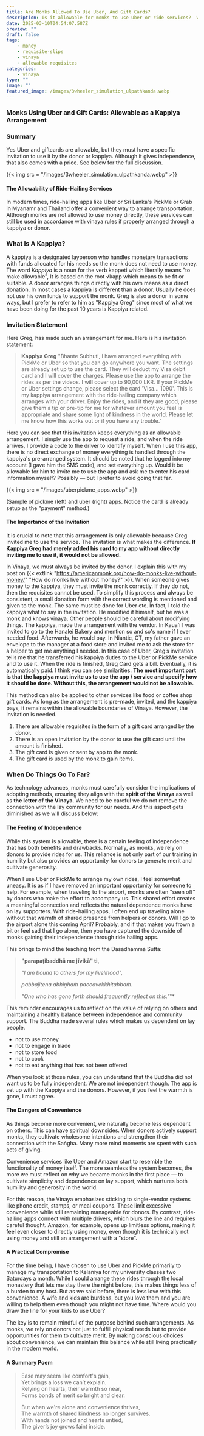 ```yaml
---
title: Are Monks Allowed To Use Uber, And Gift Cards?
description: Is it allowable for monks to use Uber or ride services?  We discuss below
date: 2025-03-10T04:54:07.587Z
preview: ""
draft: false
tags:
    - money
    - requisite-slips
    - vinaya
    - allowable requisites
categories:
    - vinaya
type: ""
image: ""
featured_image: /images/3wheeler_simulation_ulpathkanda.webp
---
```


### Monks Using Uber and Gift Cards: Allowable as a Kappiya Arrangement

### Summary
Yes Uber and giftcards are allowable, but they must have a specific invitation to use it by the donor or kappiya.  Although it gives independence, that also comes with a price.  See below for the full discussion.

{{< img src = "/images/3wheeler_simulation_ulpathkanda.webp" >}}

#### The Allowability of Ride-Hailing Services

In modern times, ride-hailing apps like Uber or Sri Lanka's PickMe or Grab in Myanamr and Thailand offer a convenient way to arrange transportation. Although monks are not allowed to use money directly, these services can still be used in accordance with vinaya rules if properly arranged through a kappiya or donor. 

### What Is A Kappiya?

A kappiya is a designated layperson who handles monetary transactions with funds allocated for his needs so the monk does not need to use money.  The word *Kappiya* is a noun for the verb kappeti which literally means "to make allowable", It is based on the root √kapp which means to be fit or suitable.  A donor arranges things directly with his own means as a direct donation.  In most cases a kappiya is different than a donor.  Usually he does not use his own funds to support the monk.  Greg is also a donor in some ways, but I prefer to refer to him as "Kappiya Greg" since most of what we have been doing for the past 10 years is Kappiya related.

### Invitation Statement 
Here Greg, has made such an arrangement for me. Here is his invitation statement:

> **Kappiya Greg**
> "Bhante Subhuti, I have arranged everything with PickMe or Uber so that you can go anywhere you want. The settings are already set up to use the card. They will deduct my Visa debit card and I will cover the charges. Please use the app to arrange the rides as per the videos. I will cover up to 90,000 LKR. If your PickMe or Uber settings change, please select the card 'Visa... 1090'. This is my kappiya arrangement with the ride-hailing company which arranges with your driver. Enjoy the rides, and if they are good, please give them a tip or pre-tip for me for whatever amount you feel is appropriate and share some light of kindness in the world. Please let me know how this works out or if you have any trouble."

Here you can see that this invitation keeps everything as an allowable arrangement. I simply use the app to request a ride, and when the ride arrives, I provide a code to the driver to identify myself.  When I use this app, there is no direct exchange of money everything is handled through the kappiya's pre-arranged system.  It should be noted that he logged into my account (I gave him the SMS code), and set everything up.  Would it be allowable for him to invite me to use the app and ask me to enter his card information myself? Possibly — but I prefer to avoid going that far.

{{< img src = "/images/uberpickme_apps.webp" >}}

(Sample of pickme (left) and uber (right) apps.  Notice the card is already setup as the "payment" method.)


#### The Importance of the Invitation

It is crucial to note that this arrangement is only allowable because Greg invited me to use the service. The invitation is what makes the difference. **If Kappiya Greg had merely added his card to my app without directly inviting me to use it, it would not be allowed.**

In Vinaya, we must always be invited by the donor.  I explain this with my post on {{< extlink "https://americanmonk.org/how-do-monks-live-without-money/" "How do monks live without money?" >}}.  When someone gives money to the kappiya, they must invite the monk correctly.  If they do not, then the requisites cannot be used.  To simplify this process and always be consistent, a small donation form with the correct wording is mentioned and given to the monk. The same must be done for Uber etc.  In fact, I told the kappiya what to say in the invitation.  He modified it himself, but he was a monk and knows vinaya.  Other people should be careful about modifying things.  The kappiya, made the arrangement with the vendor.  In Kaua'i I was invited to go to the Hanalei Bakery and mention so and so's name if I ever needed food.  Afterwards, he would pay.  In Niantic, CT, my father gave an envelope to the manager at a food store and invited me to ask the store for a helper to get me anything I needed.  In this case of Uber, Greg’s invitation tells me that he transferred his kappiya duties to the Uber or PickMe service and to use it.  When the ride is finished, Greg Card gets a bill.  Eventually, it is automatically paid. I think you can see similarities.   **The most important part is that the kappiya must invite us to use the app / service and specify how it should be done. Without this, the arrangement would not be allowable.**



This method can also be applied to other services like food or coffee shop gift cards. As long as the arrangement is pre-made, invited, and the kappiya pays, it remains within the allowable boundaries of Vinaya.  However, the invitation is needed.

1. There are allowable requisites in the form of a gift card arranged by the donor.  
2. There is an open invitation by the donor to use the gift card until the amount is finished. 
3. The gift card is given or sent by app to the monk.  
4. The gift card is used by the monk to gain items.  


### When Do Things Go To Far?

As technology advances, monks must carefully consider the implications of adopting methods, ensuring they align with the **spirit of the Vinaya** as well as **the letter of the Vinaya**.  We need to be careful we do not remove the connection with the lay community for our needs.  And this aspect gets diminished as we will discuss below:

#### The Feeling of Independence

While this system is allowable, there is a certain feeling of independence that has both benefits and drawbacks. Normally, as monks, we rely on donors to provide rides for us. This reliance is not only part of our training in humility but also provides an opportunity for donors to generate merit and cultivate generosity.

When I use Uber or PickMe to arrange my own rides, I feel somewhat uneasy. It is as if I have removed an important opportunity for someone to help. For example, when traveling to the airport, monks are often "seen off" by donors who make the effort to accompany us. This shared effort creates a meaningful connection and reflects the natural dependence monks have on lay supporters. With ride-hailing apps, I often end up traveling alone without that warmth of shared presence from helpers or donors.  Will I go to the airport alone this coming April?  Probably, and if that makes you frown a bit or feel sad that I go alone, then you have captured the downside of monks gaining their independence through ride hailing apps.

This brings to mind the teaching from the Dasadhamma Sutta:

> **"parapaṭibaddhā me jīvikā" ti,**
>
> *"I am bound to others for my livelihood",*
>
> *pabbajitena abhiṇhaṁ paccavekkhitabbaṁ.*
>
> *"One who has gone forth should frequently reflect on this."*"*

This reminder encourages us to reflect on the value of relying on others and maintaining a healthy balance between independence and community support.  The Buddha made several rules which makes us dependent on lay people.

- not to use money  
- not to engage in trade  
- not to store food  
- not to cook  
- not to eat anything that has not been offered  

When you look at those rules, you can understand that the Buddha did not want us to be fully independent.  We are not independent though.  The app is set up with the Kappiya and the donors.  However, if you feel the warmth is gone, I must agree.

#### The Dangers of Convenience

As things become more convenient, we naturally become less dependent on others. This can have spiritual downsides. When donors actively support monks, they cultivate wholesome intentions and strengthen their connection with the Saṅgha. Many more mind moments are spent with such acts of giving.

Convenience services like Uber and Amazon start to resemble the functionality of money itself. The more seamless the system becomes, the more we must reflect on why we became monks in the first place — to cultivate simplicity and dependence on lay support, which nurtures both humility and generosity in the world.

For this reason, the Vinaya emphasizes sticking to single-vendor systems like phone credit, stamps, or meal coupons. These limit excessive convenience while still remaining manageable for donors. By contrast, ride-hailing apps connect with multiple drivers, which blurs the line and requires careful thought. Amazon, for example, opens up limitless options, making it feel even closer to directly using money, even though it is technically not using money and still an arrangement with a "store".

#### A Practical Compromise

For the time being, I have chosen to use Uber and PickMe primarily to manage my transportation to Kelaniya for my university classes two Saturdays a month. While I could arrange these rides through the local monastery that lets me stay there the night before, this makes things less of a burden to my host. But as we said before, there is less love with this convenience.  A wife and kids are burdens, but you love them and you are willing to help them even though you might not have time.  Where would you draw the line for your kids to use Uber?

The key is to remain mindful of the purpose behind such arrangements. As monks, we rely on donors not just to fulfill physical needs but to provide opportunities for them to cultivate merit. By making conscious choices about convenience, we can maintain this balance while still living practically in the modern world.

#### A Summary Poem

> Ease may seem like comfort's gain,  
> Yet brings a loss we can’t explain.  
> Relying on hearts, their warmth so near,  
> Forms bonds of merit so bright and clear.  
>   
> But when we're alone and convenience thrives,  
> The warmth of shared kindness no longer survives.  
> With hands not joined and hearts untied,  
> The giver’s joy grows faint inside.  


